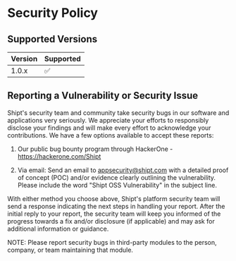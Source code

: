 # Security Policy
## Supported Versions
| Version | Supported |
| ------- | ----------- |
| 1.0.x |  ✅|
## Reporting a Vulnerability or Security Issue
Shipt's security team and community take security bugs in our software and applications very seriously. We appreciate your efforts to responsibly disclose your findings and will make every effort to acknowledge your contributions. We have a few options available to accept these reports:

1. Our public bug bounty program through HackerOne - https://hackerone.com/Shipt

2. Via email: Send an email to appsecurity@shipt.com with a detailed proof of concept (POC) and/or evidence clearly outlining the vulnerability. Please include the word "Shipt OSS Vulnerability" in the subject line.

With either method you choose above, Shipt's platform security team will send a response indicating the next steps in handling your report. After the initial reply to your report, the security team will keep you informed of the progress towards a fix and/or disclosure (if applicable) and may ask for additional information or guidance.

NOTE: Please report security bugs in third-party modules to the person, company, or team maintaining that module.
